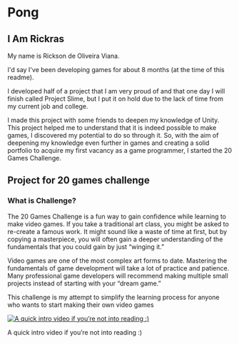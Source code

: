 # Pong

## I Am Rickras
   My name is Rickson de Oliveira Viana.
   
   I'd say I've been developing games for about 8 months (at the time of this readme).
  
   
   I developed half of a project that I am very proud of and that one day I will finish called Project Slime, but I put it on hold due to the lack of time from my current job and college.

   I made this project with some friends to deepen my knowledge of Unity. This project helped me to understand that it is indeed possible to make games, I discovered my potential to do so through it.
So, with the aim of deepening my knowledge even further in games and creating a solid portfolio to acquire my first vacancy as a game programmer, I started the 20 Games Challenge.

## Project for 20 games challenge

### What is Challenge?
   The 20 Games Challenge is a fun way to gain confidence while learning to make video games.
   If you take a traditional art class, you might be asked to re-create a famous work. It might sound like a waste of time at first, but by copying a masterpiece, you will often gain a deeper understanding of the fundamentals that you could gain by just “winging it.”

   Video games are one of the most complex art forms to date. Mastering the fundamentals of game development will take a lot of practice and patience. Many professional game developers will recommend making multiple small projects instead of starting with your “dream game.”

This challenge is my attempt to simplify the learning process for anyone who wants to start making their own video games

[![A quick intro video if you’re not into reading :)](https://img.youtube.com/vi/Ix0YxEZ-c4U/0.jpg)](https://www.youtube.com/watch?v=Ix0YxEZ-c4U)

A quick intro video if you’re not into reading :)


